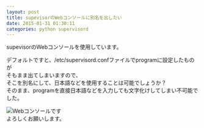 ```yaml
---
layout: post
title: supevisorのWebコンソールに別名を出したい
date: 2015-01-31 01:30:11
categories: python supervisord
---
```

<p>supevisorのWebコンソールを使用しています。</p>

<p>デフォルトですと、/etc/supervisord.confファイルでprogramに設定したものが<br>
そもまま出てしまいますので、<br>
そこを別名にして、日本語などを使用することは可能でしょうか？<br>
そのまま、programを直接日本語などを入力しても文字化けしてしまい不可能でした。</p>

<p><img src="https://i.stack.imgur.com/ad8Sg.png" alt="Webコンソールです"><br>
よろしくお願いします。</p>
